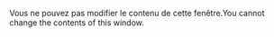<span data-ttu-id="e1585-101">Vous ne pouvez pas modifier le contenu de cette fenêtre.</span><span class="sxs-lookup"><span data-stu-id="e1585-101">You cannot change the contents of this window.</span></span>